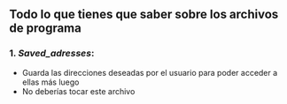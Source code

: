 ## Todo lo que tienes que saber sobre los archivos de programa
### 1. *Saved_adresses*:
+ Guarda las direcciones deseadas por el usuario para poder acceder a ellas más luego
+ No deberías tocar este archivo

